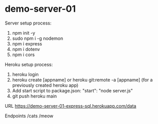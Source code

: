 # demo-server-01

Server setup process:
1. npm init -y
2. sudo npm i -g nodemon
3. npm i express
4. npm i dotenv
5. npm i cors

Heroku setup process:
1. heroku login
2. heroku create [appname] or heroku git:remote -a [appname] (for a previously created heroku app)
3. Add start script to package.json: "start": "node server.js"
4. git push heroku main

URL
https://demo-server-01-express-sql.herokuapp.com/data

Endpoints
/cats
/meow